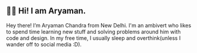 ## 👋🏻 Hi! I am Aryaman.

Hey there! I’m Aryaman Chandra from New Delhi. I'm an ambivert who likes to spend time learning new stuff and solving problems around him with code and design. In my free time, I usually sleep and overthink(unless I wander off to social media :D).

